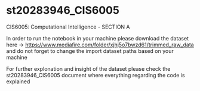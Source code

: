 # st20283946_CIS6005
CIS6005: Computational Intelligence - SECTION A 

In order to run the notebook in your machine please download the dataset here -> https://www.mediafire.com/folder/xjhj5o7bwzd61/trimmed_raw_data and do not forget to change the import dataset paths based on your machine 

For further explonation and insight of the dataset please check the st20283946_CIS6005 document where everything regarding the code is explained
